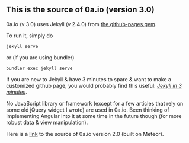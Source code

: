 ## This is the source of 0a.io (version 3.0)

0a.io (v 3.0) uses Jekyll (v 2.4.0) from [the github-pages gem](https://github.com/github/pages-gem).

To run it, simply do 

```
jekyll serve
```

or (if you are using bundler)

```
bundler exec jekyll serve
```

If you are new to Jekyll & have 3 minutes to spare & want to make a customized github page, you would probably find this useful: *[Jekyll in 3 minutes](http://0a.io/Jekyll-in-3min-for-your-GitHub-page/)*.

No JavaScript library or framework (except for a few articles that rely on some old jQuery widget I wrote) are used in 0a.io. Been thinking of implementing Angular into it at some time in the future though (for more robust data & view manipulation).

Here is a [link](https://github.com/0a-/0a-2.0) to the source of 0a.io version 2.0 (built on Meteor).

